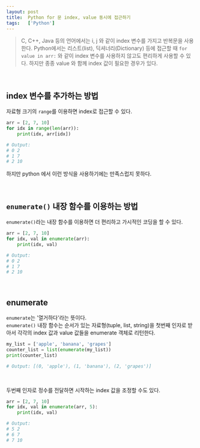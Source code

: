 ```yaml
---
layout: post
title:  Python for 문 index, value 동시에 접근하기
tags:   ['Python']
---
```


> C, C++, Java 등의 언어에서는 i, j 와 같이 index 변수를 가지고 반복문을 사용한다. Python에서는 리스트(list), 딕셔너리(Dictionary) 등에 접근할 때 `for value in arr:` 와 같이 index 변수를 사용하지 않고도 편리하게 사용할 수 있다. 하지만 종종 value 와 함께 index 값이 필요한 경우가 있다.  

<br/>  

## index 변수를 추가하는 방법  

자료형 크기의 `range`를 이용하면 index로 접근할 수 있다.

```python
arr = [2, 7, 10]
for idx in range(len(arr)):
    print(idx, arr[idx])

# Output:
# 0 2
# 1 7
# 2 10
```    

하지만 python 에서 이런 방식을 사용하기에는 만족스럽지 못하다.  

<br/>  

## `enumerate()` 내장 함수를 이용하는 방법  

`enumerate()`라는 내장 함수를 이용하면 더 편리하고 가시적인 코딩을 할 수 있다.  

```python
arr = [2, 7, 10]
for idx, val in enumerate(arr):
    print(idx, val)

# Output:
# 0 2
# 1 7
# 2 10
```     

<br/>  

## enumerate

`enumerate`는 '열거하다'라는 뜻이다.  
`enumerate()` 내장 함수는 순서가 있는 자료형(tuple, list, string)을 첫번째 인자로 받아서 각각의 index 값과 value 값들을 enumerate 객체로 리턴한다.  

```python
my_list = ['apple', 'banana', 'grapes']
counter_list = list(enumerate(my_list))
print(counter_list)

# Output: [(0, 'apple'), (1, 'banana'), (2, 'grapes')]
```

<br/>  

두번째 인자로 정수를 전달하면 시작하는 index 값을 조정할 수도 있다.   

```python
arr = [2, 7, 10]
for idx, val in enumerate(arr, 5):
    print(idx, val)

# Output:
# 5 2
# 6 7
# 7 10
```   
